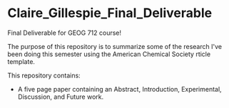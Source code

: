 # Claire_Gillespie_Final_Deliverable

Final Deliverable for GEOG 712 course!

The purpose of this repository is to summarize some of the research I've been doing this semester using the American Chemical Society rticle template.

This repository contains:

-   A five page paper containing an Abstract, Introduction, Experimental, Discussion, and Future work.
